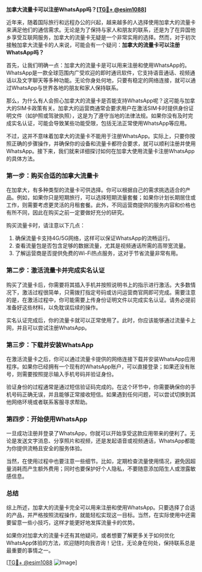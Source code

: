 **加拿大流量卡可以注册WhatsApp吗？[[TG💪+ @esim1088](https://t.me/s/esim1088)]**

近年来，随着国际旅行和远程办公的兴起，越来越多的人选择使用加拿大的流量卡来满足他们的通信需求。无论是为了保持与家人和朋友的联系，还是为了在异国他乡享受互联网服务，加拿大的流量卡无疑是一个非常实用的选择。然而，对于初次接触加拿大流量卡的人来说，可能会有一个疑问：**加拿大的流量卡可以注册WhatsApp吗？**

首先，让我们明确一点：加拿大的流量卡是可以用来注册和使用WhatsApp的。WhatsApp是一款全球范围内广受欢迎的即时通讯软件，它支持语音通话、视频通话以及文字聊天等多种功能。无论你身处何地，只要有稳定的网络连接，就可以通过WhatsApp与世界各地的朋友和家人保持联系。

那么，为什么有人会担心加拿大的流量卡是否能支持WhatsApp呢？这可能与加拿大的SIM卡政策有关。加拿大的运营商通常会要求用户在激活SIM卡时提供身份证明文件（如护照或驾驶执照），这是为了遵守当地的法律法规。如果你没有及时完成实名认证，可能会导致某些功能受限，包括无法正常使用WhatsApp等应用。

不过，这并不意味着加拿大的流量卡不能用于注册WhatsApp。实际上，只要你按照正确的步骤操作，并确保你的设备和流量卡都符合要求，就可以顺利注册并使用WhatsApp。接下来，我们就来详细探讨如何在加拿大使用流量卡注册WhatsApp的具体方法。

### 第一步：购买合适的加拿大流量卡

在加拿大，有多种类型的流量卡可供选择。你可以根据自己的需求挑选适合的产品。例如，如果你只是短期旅行，可以选择短期流量套餐；如果你计划长期居住或工作，则需要考虑更灵活的月租套餐。此外，不同运营商提供的服务内容和价格也有所不同，因此在购买之前一定要做好充分的研究。

购买流量卡时，请注意以下几点：
1. 确保流量卡支持4G/5G网络，这样可以保证WhatsApp的流畅运行。
2. 查看流量包是否包含足够的数据流量，尤其是视频通话所需的高带宽流量。
3. 了解运营商是否提供免费的Wi-Fi热点服务，这对于节省流量非常有用。

### 第二步：激活流量卡并完成实名认证

购买了流量卡后，你需要将其插入手机并按照说明书上的指示进行激活。大多数情况下，激活过程很简单，只需拨打指定号码或访问运营商官网即可完成。需要注意的是，在激活过程中，你可能需要上传身份证明文件以完成实名认证。请务必提前准备好这些材料，以免耽误后续的操作。

实名认证完成后，你的流量卡就可以正常使用了。此时，你应该能够通过流量卡上网，并且可以尝试注册WhatsApp。

### 第三步：下载并安装WhatsApp

在激活流量卡之后，你可以通过流量卡提供的网络连接下载并安装WhatsApp应用程序。如果你已经拥有一个现有的WhatsApp账户，可以直接登录；如果还没有账号，则需要按照提示输入手机号码并验证身份。

验证身份的过程通常是通过短信验证码完成的。在这个环节中，你需要确保你的手机号码正确无误，并且能够正常接收短信。如果遇到任何问题，可以尝试切换到其他网络环境或者联系客服寻求帮助。

### 第四步：开始使用WhatsApp

一旦成功注册并登录了WhatsApp，你就可以开始享受这款应用带来的便利了。无论是发送文字消息、分享照片和视频，还是发起语音或视频通话，WhatsApp都能为你提供流畅且安全的服务体验。

当然，在使用过程中也要注意一些细节。比如，定期检查流量使用情况，避免因超量消耗而产生额外费用；同时也要保护好个人隐私，不要随意添加陌生人或泄露敏感信息。

### 总结

综上所述，加拿大的流量卡完全可以用来注册和使用WhatsApp。只要选择了合适的产品，并严格按照流程操作，就能轻松实现这一目标。当然，在实际使用中还需要留意一些小技巧，这样才能更好地发挥流量卡的优势。

如果你对加拿大的流量卡还有其他疑问，或者想要了解更多关于如何优化WhatsApp体验的方法，欢迎随时向我咨询！记住，无论身在何处，保持联系总是最重要的事情之一。

[[TG💪+ @esim1088](https://t.me/s/esim1088) ![Image](https://i.postimg.cc/4NQfJmqS/Snipaste-2025-05-13-00-14-12.png)]